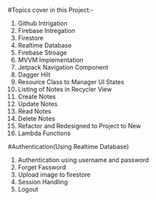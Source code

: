 #Topics cover in this Project:-
1. Github Intrigation
2. Firebase Intregation
3. Firestore
4. Realtime Database
5. Firebase Stroage
6. MVVM Implementation
7. Jetpack Navigation Component
8. Dagger Hilt
9. Resource Class to Manager UI States
10. Listing of Notes in Recycler View
11. Create Notes
12. Update Notes
13. Read Notes
14. Delete Notes
15. Refactor and Redesigned to Project to New
16. Lambda Functions

#Authentication(Using Realtime Database)
1. Authentication using username and password
2. Forget Fassword
3. Upload image to firestore
4. Session Handling
5. Logout
